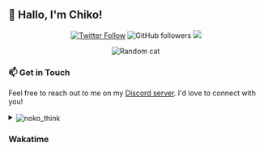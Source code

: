 ## 👋 Hallo, I'm Chiko!

<div align="center">

[![Twitter Follow](https://img.shields.io/twitter/follow/chikoxq?label=Follow)](https://twitter.com/intent/follow?screen_name=chikoxq)
![GitHub followers](https://img.shields.io/github/followers/chikof?label=Follow&style=social)
![](https://komarev.com/ghpvc/?username=chikof&color=blue)

</div>

<a href="https://cataas.com">
<img src="https://cataas.com/cat?type=square" align="right" width="300"alt="Random cat">
</a>

<div><picture><img src="https://raw.githubusercontent.com/carbon-language/carbon-lang/refs/heads/trunk/docs/images/bumper.png" alt=""></picture></div>

### 📫 Get in Touch
Feel free to reach out to me on my [Discord server](https://discord.gg/sejc7TnX6N). I'd love to connect with you!

<details>
<summary>
<img src="https://cdn3.emoji.gg/emojis/64203-noko-think.png" width="35px" height="35px" alt="noko_think" align="center">

### Wakatime
</summary>

<!--START_SECTION:waka-->
![Code Time](http://img.shields.io/badge/Code%20Time-2%2C281%20hrs%2047%20mins-blue)

![Profile Views](http://img.shields.io/badge/Profile%20Views-10-blue)

![Lines of code](https://img.shields.io/badge/From%20Hello%20World%20I%27ve%20Written-9.3%20million%20lines%20of%20code-blue)

**🐱 My GitHub Data** 

> 📦 65.8 kB Used in GitHub's Storage 
 > 
> 🏆 269 Contributions in the Year 2025
 > 
> 💼 Opted to Hire
 > 
> 📜 36 Public Repositories 
 > 
> 🔑 30 Private Repositories 
 > 
**I'm a Night 🦉** 

```text
🌞 Morning                917 commits         █░░░░░░░░░░░░░░░░░░░░░░░░   05.28 % 
🌆 Daytime                5491 commits        ████████░░░░░░░░░░░░░░░░░   31.60 % 
🌃 Evening                8125 commits        ████████████░░░░░░░░░░░░░   46.76 % 
🌙 Night                  2843 commits        ████░░░░░░░░░░░░░░░░░░░░░   16.36 % 
```
📅 **I'm Most Productive on Sunday** 

```text
Monday                   1983 commits        ███░░░░░░░░░░░░░░░░░░░░░░   11.41 % 
Tuesday                  1229 commits        ██░░░░░░░░░░░░░░░░░░░░░░░   07.07 % 
Wednesday                2456 commits        ████░░░░░░░░░░░░░░░░░░░░░   14.13 % 
Thursday                 2490 commits        ████░░░░░░░░░░░░░░░░░░░░░   14.33 % 
Friday                   3315 commits        █████░░░░░░░░░░░░░░░░░░░░   19.08 % 
Saturday                 2331 commits        ███░░░░░░░░░░░░░░░░░░░░░░   13.42 % 
Sunday                   3572 commits        █████░░░░░░░░░░░░░░░░░░░░   20.56 % 
```


📊 **This Week I Spent My Time On** 

```text
🕑︎ Time Zone: Europe/London

💬 Programming Languages: 
Rust                     3 hrs 44 mins       ████████░░░░░░░░░░░░░░░░░   32.94 % 
YAML                     2 hrs 12 mins       █████░░░░░░░░░░░░░░░░░░░░   19.46 % 
Nix                      1 hr 32 mins        ███░░░░░░░░░░░░░░░░░░░░░░   13.58 % 
Markdown                 1 hr 18 mins        ███░░░░░░░░░░░░░░░░░░░░░░   11.56 % 
Makefile                 43 mins             ██░░░░░░░░░░░░░░░░░░░░░░░   06.38 % 

🔥 Editors: 
Neovim                   11 hrs 19 mins      █████████████████████████   100.00 % 

💻 Operating System: 
Linux                    11 hrs 19 mins      █████████████████████████   100.00 % 
```

**I Mostly Code in TypeScript** 

```text
TypeScript               32 repos            ██████████░░░░░░░░░░░░░░░   41.56 % 
Rust                     28 repos            █████████░░░░░░░░░░░░░░░░   36.36 % 
Lua                      3 repos             █░░░░░░░░░░░░░░░░░░░░░░░░   03.90 % 
Nix                      3 repos             █░░░░░░░░░░░░░░░░░░░░░░░░   03.90 % 
Python                   3 repos             █░░░░░░░░░░░░░░░░░░░░░░░░   03.90 % 
```




 Last Updated on 04/05/2025 01:12:10 UTC
<!--END_SECTION:waka-->

</details>

<!--
<p align="center">
     <a href="https://discord.gg/HhybNhchcC"><img src="https://invidget.switchblade.xyz/sejc7TnX6N" align="center" ><a>
</p> 
-->
